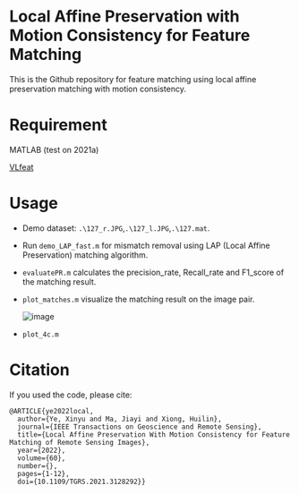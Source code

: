 # Local Affine Preservation with Motion Consistency for Feature Matching
This is the Github repository for feature matching using local affine preservation matching with motion consistency.

# Requirement
MATLAB (test on 2021a)

[VLfeat](https://github.com/vlfeat/vlfeat) 

# Usage
- Demo dataset: ```.\127_r.JPG```,```.\127_l.JPG```,```.\127.mat```.
- Run ```demo_LAP_fast.m``` for mismatch removal using LAP (Local Affine Preservation) matching algorithm.
- ```evaluatePR.m``` calculates the precision_rate, Recall_rate and F1_score of the matching result.
- ```plot_matches.m``` visualize the matching result on the image pair.

  ![image](https://user-images.githubusercontent.com/87520254/236364113-5a13b260-5b54-446c-b307-206ab9cee338.png)

- ```plot_4c.m``` 


# Citation

If you used the code, please cite:
```
@ARTICLE{ye2022local,
  author={Ye, Xinyu and Ma, Jiayi and Xiong, Huilin},
  journal={IEEE Transactions on Geoscience and Remote Sensing}, 
  title={Local Affine Preservation With Motion Consistency for Feature Matching of Remote Sensing Images}, 
  year={2022},
  volume={60},
  number={},
  pages={1-12},
  doi={10.1109/TGRS.2021.3128292}}
```
